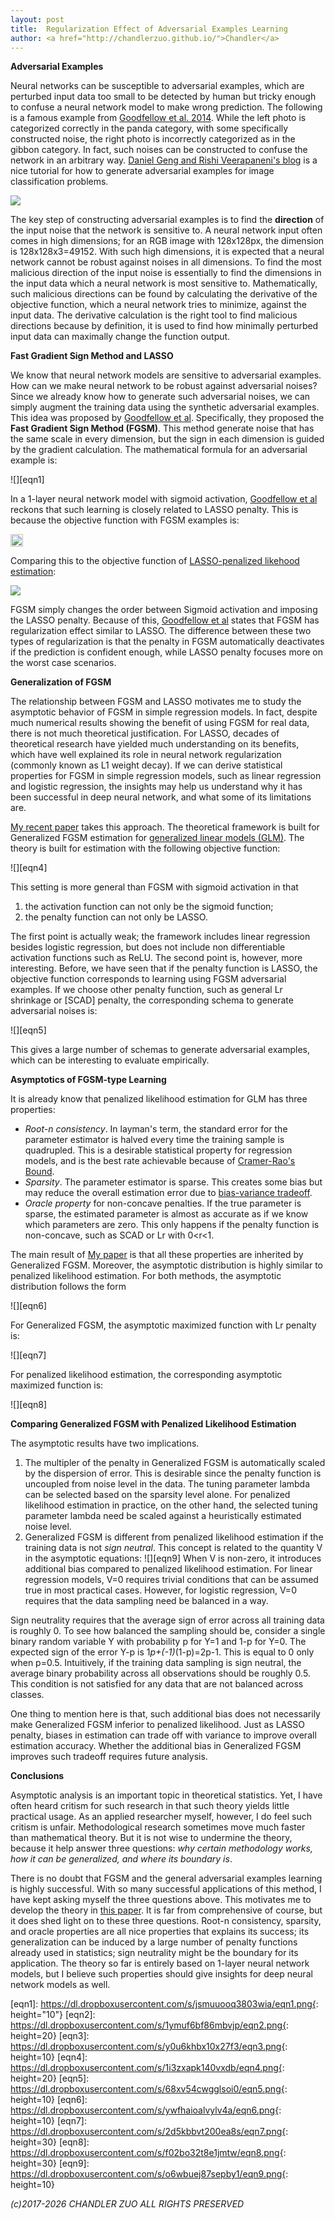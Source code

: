 ```yaml
---
layout: post
title:  Regularization Effect of Adversarial Examples Learning
author: <a href="http://chandlerzuo.github.io/">Chandler</a>
---
```


**Adversarial Examples**

Neural networks can be susceptible to adversarial examples, which are perturbed input data too small to be detected by human but tricky enough to confuse a neural network model to make wrong prediction. The following is a famous example from [Goodfellow et al. 2014][2]. While the left photo is categorized correctly in the panda category, with some specifically constructed noise, the right photo is incorrectly categorized as in the gibbon category. In fact, such noises can be constructed to confuse the network in an arbitrary way. [Daniel Geng and Rishi Veerapaneni's blog](https://ml.berkeley.edu/blog/2018/01/10/adversarial-examples/) is a nice tutorial for how to generate adversarial examples for image classification problems.

![](https://ml.berkeley.edu/blog/assets/2017-10-31-adversarial-examples/goodfellow.png) 

The key step of constructing adversarial examples is to find the **direction** of the input noise that the network is sensitive to. A neural network input often comes in high dimensions; for an RGB image with 128x128px, the dimension is 128x128x3=49152. With such high dimensions, it is expected that a neural network cannot be robust against noises in all dimensions. To find the most malicious direction of the input noise is essentially to find the dimensions in the input data which a neural network is most sensitive to. Mathematically, such malicious directions can be found by calculating the derivative of the objective function, which a neural network tries to minimize, against the input data. The derivative calculation is the right tool to find malicious directions because by definition, it is used to find how minimally perturbed input data can maximally change the function output.

**Fast Gradient Sign Method and LASSO**

We know that neural network models are sensitive to adversarial examples. How can we make neural network to be robust against adversarial noises? Since we already know how to generate such adversarial noises, we can simply augment the training data using the synthetic adversarial examples. This idea was proposed by [Goodfellow et al][2]. Specifically, they proposed the **Fast Gradient Sign Method (FGSM)**. This method generate noise that has the same scale in every dimension, but the sign in each dimension is guided by the gradient calculation. The mathematical formula for an adversarial example is:

![][eqn1]

In a 1-layer neural network model with sigmoid activation, [Goodfellow et al][2] reckons that such learning is closely related to LASSO penalty. This is because the objective function with FGSM examples is:

<img src="https://dl.dropboxusercontent.com/s/1ymuf6bf86mbvjp/eqn2.png" height="20">

Comparing this to the objective function of [LASSO-penalized likehood estimation](https://www.ncbi.nlm.nih.gov/pmc/articles/PMC3873110/):

![](https://dl.dropboxusercontent.com/s/y0u6khbx10x27f3/eqn3.png)

FGSM simply changes the order between Sigmoid activation and imposing the LASSO penalty. Because of this, [Goodfellow et al][2] states that FGSM has regularization effect similar to LASSO. The difference between these two types of regularization is that the penalty in FGSM automatically deactivates if the prediction is confident enough, while LASSO penalty focuses more on the worst case scenarios.

**Generalization of FGSM**

The relationship between FGSM and LASSO motivates me to study the asymptotic behavior of FGSM in simple regression models. In fact, despite much numerical results showing the benefit of using FGSM for real data, there is not much theoretical justification. For LASSO, decades of theoretical research have yielded  much understanding on its benefits, which have well explained its role in neural network regularization (commonly known as L1 weight decay). If we can derive statistical properties for FGSM in simple regression models, such as linear regression and logistic regression, the insights may help us understand why it has been successful in deep neural network, and what some of its limitations are.

[My recent paper][1] takes this approach. The theoretical framework is built for Generalized FGSM estimation for [generalized linear models (GLM)](https://en.wikipedia.org/wiki/Generalized_linear_model). The theory is built for estimation with the following objective function:

![][eqn4]

This setting is more general than FGSM with sigmoid activation in that

1. the activation function can not only be the sigmoid function;
2. the penalty function can not only be LASSO.

The first point is actually weak; the framework includes linear regression besides logistic regression, but does not include non differentiable activation functions such as ReLU. The second point is, however, more interesting. Before, we have seen that if the penalty function is LASSO, the objective function corresponds to learning using FGSM adversarial examples. If we choose other penalty function, such as general Lr shrinkage or [SCAD] penalty, the corresponding schema to generate adversarial noises is:

![][eqn5]

This gives a large number of schemas to generate adversarial examples, which can be interesting to evaluate empirically.

**Asymptotics of FGSM-type Learning**

It is already know that penalized likelihood estimation for GLM has three properties:

- *Root-n consistency*. In layman's term, the standard error for the parameter estimator is halved every time the training sample is quadrupled. This is a desirable statistical property for regression models, and is the best rate achievable because of [Cramer-Rao's Bound](https://en.wikipedia.org/wiki/Cram%C3%A9r%E2%80%93Rao_bound).
- *Sparsity*. The parameter estimator is sparse. This creates some bias but may reduce the overall estimation error due to [bias-variance tradeoff](http://www.cs.cmu.edu/~wcohen/10-601/bias-variance.pdf).
- *Oracle property* for non-concave penalties. If the true parameter is sparse, the estimated parameter is almost as accurate as if we know which parameters are zero. This only happens if the penalty function is non-concave, such as SCAD or Lr with 0<r<1.

The main result of [My paper][1] is that all these properties are inherited by Generalized FGSM. Moreover, the asymptotic distribution is highly similar to penalized likelihood estimation. For both methods, the asymptotic distribution follows the form

![][eqn6]

For Generalized FGSM, the asymptotic maximized function with Lr penalty is:

![][eqn7]

For penalized likelihood estimation, the corresponding asymptotic maximized function is:

![][eqn8]

**Comparing Generalized FGSM with Penalized Likelihood Estimation**

The asymptotic results have two implications.

1. The multipler of the penalty in Generalized FGSM is automatically scaled by the dispersion of error. This is desirable since the penalty function is uncoupled from noise level in the data. The tuning parameter lambda can be selected based on the sparsity level alone. For penalized likelihood estimation in practice, on the other hand, the selected tuning parameter lambda need be scaled against a heuristically estimated noise level.
2. Generalized FGSM is different from penalized likelihood estimation if the training data is not *sign neutral*. This concept is related to the quantity V in the asymptotic equations:
![][eqn9]
When V is non-zero, it introduces additional bias compared to penalized likelihood estimation. For linear regression models, V=0 requires trivial conditions that can be assumed true in most practical cases. However, for logistic regression, V=0 requires that the data sampling need be balanced in a way.

Sign neutrality requires that the average sign of error across all training data is roughly 0. To see how balanced the sampling should be, consider a single binary random variable Y with probability p for Y=1 and 1-p for Y=0. The expected sign of the error Y-p is 1*p+(-1)*(1-p)=2p-1. This is equal to 0 only when p=0.5. Intuitively, if the training data sampling is sign neutral, the average binary probability across all observations should be roughly 0.5. This condition is not satisfied for any data that are not balanced across classes.

One thing to mention here is that, such additional bias does not necessarily make Generalized FGSM inferior to penalized likelihood. Just as LASSO penalty, biases in estimation can trade off with variance to improve overall estimation accuracy. Whether the additional bias in Generalized FGSM improves such tradeoff requires future analysis.

**Conclusions**

Asymptotic analysis is an important topic in theoretical statistics. Yet, I have often heard critism for such research in that such theory yields little practical usage. As an applied researcher myself, however, I do feel such critism is unfair. Methodological research sometimes move much faster than mathematical theory. But it is not wise to undermine the theory, because it help answer three questions: *why certain methodology works, how it can be generalized, and where its boundary is*.

There is no doubt that FGSM and the general adversarial examples learning is highly successful. With so many successful applications of this method, I have kept asking myself the three questions above. This motivates me to develop the theory in [this paper][1]. It is far from comprehensive of course, but it does shed light on to these three questions. Root-n consistency, sparsity, and oracle properties are all nice properties that explains its success; its generalization can be induced by a large number of penalty functions already used in statistics; sign neutrality might be the boundary for its application. The theory so far is entirely based on 1-layer neural network models, but I believe such properties should give insights for deep neural network models as well.

[1]: https://www.dropbox.com/s/1dtcb8s6ccpwbke/lasso_fgsm.pdf?dl=0
[2]: https://arxiv.org/abs/1412.6572
[eqn1]: https://dl.dropboxusercontent.com/s/jsmuuooq3803wia/eqn1.png{: height="10"}
[eqn2]: https://dl.dropboxusercontent.com/s/1ymuf6bf86mbvjp/eqn2.png{: height=20}
[eqn3]: https://dl.dropboxusercontent.com/s/y0u6khbx10x27f3/eqn3.png{: height=10}
[eqn4]: https://dl.dropboxusercontent.com/s/1i3zxapk140vxdb/eqn4.png{: height=20}
[eqn5]: https://dl.dropboxusercontent.com/s/68xv54cwgglsoi0/eqn5.png{: height=10}
[eqn6]: https://dl.dropboxusercontent.com/s/ywfhaioalvylv4a/eqn6.png{: height=10}
[eqn7]: https://dl.dropboxusercontent.com/s/2d5kbbvt200ea8s/eqn7.png{: height=30}
[eqn8]: https://dl.dropboxusercontent.com/s/f02bo32t8e1jmtw/eqn8.png{: height=30}
[eqn9]: https://dl.dropboxusercontent.com/s/o6wbuej87sepby1/eqn9.png{: height=10}

*(c)2017-2026 CHANDLER ZUO ALL RIGHTS PRESERVED*